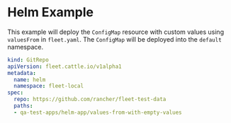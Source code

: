 # Helm Example

This example will deploy the `ConfigMap` resource with custom values using `valuesFrom` in `fleet.yaml`.
The `ConfigMap` will be deployed into the `default` namespace.

```yaml
kind: GitRepo
apiVersion: fleet.cattle.io/v1alpha1
metadata:
  name: helm
  namespace: fleet-local
spec:
  repo: https://github.com/rancher/fleet-test-data
  paths:
  - qa-test-apps/helm-app/values-from-with-empty-values
```
